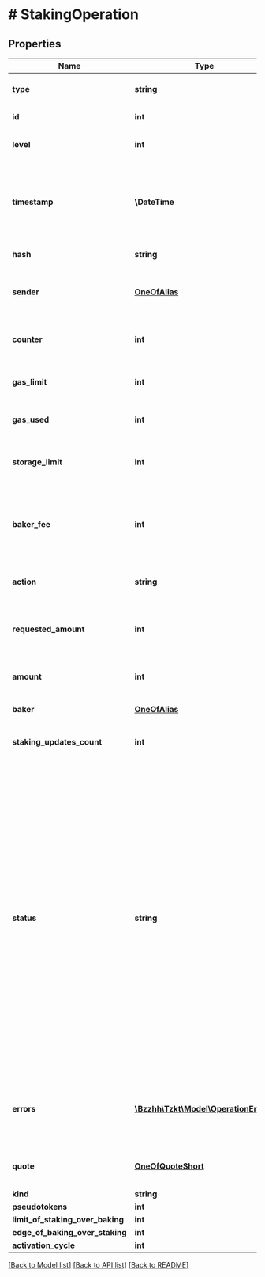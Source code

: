 # # StakingOperation

## Properties

Name | Type | Description | Notes
------------ | ------------- | ------------- | -------------
**type** | **string** | Type of the operation, &#x60;staking&#x60; | [optional]
**id** | **int** | Internal TzKT ID.   **[sortable]** | [optional]
**level** | **int** | Height of the block from the genesis | [optional]
**timestamp** | **\DateTime** | Datetime at which the block is claimed to have been created (ISO 8601, e.g. &#x60;2020-02-20T02:40:57Z&#x60;) | [optional]
**hash** | **string** | Hash of the operation | [optional]
**sender** | [**OneOfAlias**](OneOfAlias.md) | Information about the account who has sent the operation | [optional]
**counter** | **int** | An account nonce which is used to prevent operation replay | [optional]
**gas_limit** | **int** | A cap on the amount of gas a given operation can consume | [optional]
**gas_used** | **int** | Amount of gas, consumed by the operation | [optional]
**storage_limit** | **int** | A cap on the amount of storage a given operation can consume | [optional]
**baker_fee** | **int** | Fee to the baker, produced block, in which the operation was included (micro tez) | [optional]
**action** | **string** | Staking action (&#x60;stake&#x60;, &#x60;unstake&#x60;, &#x60;finalize&#x60;) | [optional]
**requested_amount** | **int** | Amount passed as the staking operation parameter (micro tez) | [optional]
**amount** | **int** | Actually processed amount (micro tez) | [optional]
**baker** | [**OneOfAlias**](OneOfAlias.md) | Information about the baker | [optional]
**staking_updates_count** | **int** | Number of staking updates happened internally | [optional]
**status** | **string** | Operation status (&#x60;applied&#x60; - an operation applied by the node and successfully added to the blockchain, &#x60;failed&#x60; - an operation which failed with some particular error (not enough balance, gas limit, etc), &#x60;backtracked&#x60; - an operation which was successful but reverted due to one of the following operations in the same operation group was failed, &#x60;skipped&#x60; - all operations after the failed one in an operation group) | [optional]
**errors** | [**\Bzzhh\Tzkt\Model\OperationError[]**](OperationError.md) | List of errors provided by the node, injected the operation to the blockchain. &#x60;null&#x60; if there is no errors | [optional]
**quote** | [**OneOfQuoteShort**](OneOfQuoteShort.md) | Injected historical quote at the time of operation | [optional]
**kind** | **string** | [DEPRECATED] | [optional]
**pseudotokens** | **int** | [DEPRECATED] | [optional]
**limit_of_staking_over_baking** | **int** | [DEPRECATED] | [optional]
**edge_of_baking_over_staking** | **int** | [DEPRECATED] | [optional]
**activation_cycle** | **int** | [DEPRECATED] | [optional]

[[Back to Model list]](../../README.md#models) [[Back to API list]](../../README.md#endpoints) [[Back to README]](../../README.md)
